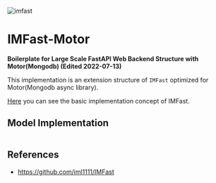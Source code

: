 ![imfast](https://user-images.githubusercontent.com/29897277/178490130-561c60cd-5e77-47c8-a5a4-239c908a1b13.png)
# IMFast-Motor
**Boilerplate for Large Scale FastAPI Web Backend Structure with Motor(Mongodb) (Edited 2022-07-13)**

This implementation is an extension structure of `IMFast` optimized for Motor(Mongodb async library).

[Here](https://github.com/iml1111/IMFast) you can see the basic implementation concept of IMFast.

## Model Implementation

```
```



## References

- https://github.com/iml1111/IMFast
